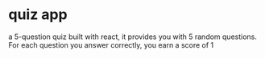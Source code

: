 # quiz app

a 5-question quiz built with react, it provides you with 5 random
questions. For each question you answer correctly, you earn a
score of 1
